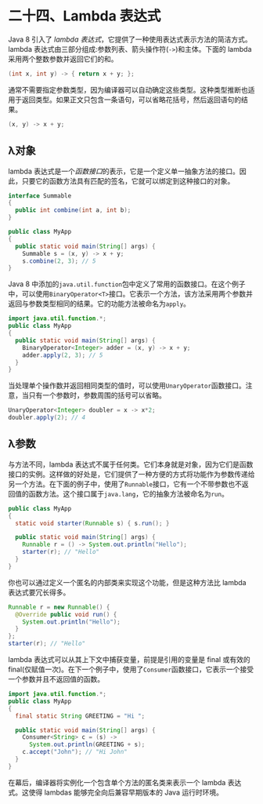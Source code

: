 # 二十四、Lambda 表达式

Java 8 引入了 *lambda 表达式*，它提供了一种使用表达式表示方法的简洁方式。lambda 表达式由三部分组成:参数列表、箭头操作符(`->`)和主体。下面的 lambda 采用两个整数参数并返回它们的和。

```java
(int x, int y) -> { return x + y; };

```

通常不需要指定参数类型，因为编译器可以自动确定这些类型。这种类型推断也适用于返回类型。如果正文只包含一条语句，可以省略花括号，然后返回语句的结果。

```java
(x, y) -> x + y;

```

## λ对象

lambda 表达式是一个*函数接口*的表示，它是一个定义单一抽象方法的接口。因此，只要它的函数方法具有匹配的签名，它就可以绑定到这种接口的对象。

```java
interface Summable
{
  public int combine(int a, int b);
}

public class MyApp
{
  public static void main(String[] args) {
    Summable s = (x, y) -> x + y;
    s.combine(2, 3); // 5
}

```

Java 8 中添加的`java.util.function`包中定义了常用的函数接口。在这个例子中，可以使用`BinaryOperator<T>`接口。它表示一个方法，该方法采用两个参数并返回与参数类型相同的结果。它的功能方法被命名为`apply`。

```java
import java.util.function.*;
public class MyApp
{
  public static void main(String[] args) {
    BinaryOperator<Integer> adder = (x, y) -> x + y;
    adder.apply(2, 3); // 5
  }
}

```

当处理单个操作数并返回相同类型的值时，可以使用`UnaryOperator`函数接口。注意，当只有一个参数时，参数周围的括号可以省略。

```java
UnaryOperator<Integer> doubler = x -> x*2;
doubler.apply(2); // 4

```

## λ参数

与方法不同，lambda 表达式不属于任何类。它们本身就是对象，因为它们是函数接口的实例。这样做的好处是，它们提供了一种方便的方式将功能作为参数传递给另一个方法。在下面的例子中，使用了`Runnable`接口，它有一个不带参数也不返回值的函数方法。这个接口属于`java.lang`，它的抽象方法被命名为`run`。

```java
public class MyApp
{
  static void starter(Runnable s) { s.run(); }

  public static void main(String[] args) {
    Runnable r = () -> System.out.println("Hello");
    starter(r); // "Hello"
  }
}

```

你也可以通过定义一个匿名的内部类来实现这个功能，但是这种方法比 lambda 表达式要冗长得多。

```java
Runnable r = new Runnable() {
  @Override public void run() {
    System.out.println("Hello");
  }
};
starter(r); // "Hello"

```

lambda 表达式可以从其上下文中捕获变量，前提是引用的变量是 final 或有效的 final(仅赋值一次)。在下一个例子中，使用了`Consumer`函数接口，它表示一个接受一个参数并且不返回值的函数。

```java
import java.util.function.*;
public class MyApp
{
  final static String GREETING = "Hi ";

  public static void main(String[] args) {
    Consumer<String> c = (s) ->
      System.out.println(GREETING + s);
    c.accept("John"); // "Hi John"
  }
}

```

在幕后，编译器将实例化一个包含单个方法的匿名类来表示一个 lambda 表达式。这使得 lambdas 能够完全向后兼容早期版本的 Java 运行时环境。